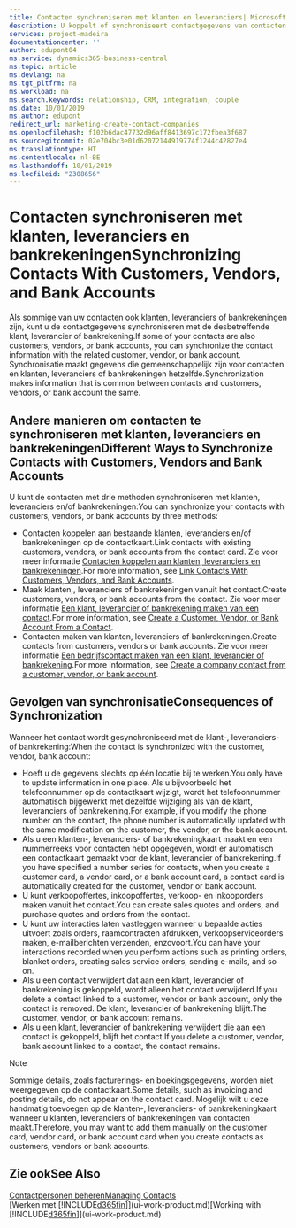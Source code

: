 ```yaml
---
title: Contacten synchroniseren met klanten en leveranciers| Microsoft Docs
description: U koppelt of synchroniseert contactgegevens van contacten die tevens klanten, leveranciers of bankrekeningen zijn, zodat u de gegevens slechts op één locatie hoeft bij te werken.
services: project-madeira
documentationcenter: ''
author: edupont04
ms.service: dynamics365-business-central
ms.topic: article
ms.devlang: na
ms.tgt_pltfrm: na
ms.workload: na
ms.search.keywords: relationship, CRM, integration, couple
ms.date: 10/01/2019
ms.author: edupont
redirect_url: marketing-create-contact-companies
ms.openlocfilehash: f102b6dac47732d96aff8413697c172fbea3f687
ms.sourcegitcommit: 02e704bc3e01d62072144919774f1244c42827e4
ms.translationtype: HT
ms.contentlocale: nl-BE
ms.lasthandoff: 10/01/2019
ms.locfileid: "2308656"
---
```

# <a name="synchronizing-contacts-with-customers-vendors-and-bank-accounts"></a><span data-ttu-id="224b7-103">Contacten synchroniseren met klanten, leveranciers en bankrekeningen</span><span class="sxs-lookup"><span data-stu-id="224b7-103">Synchronizing Contacts With Customers, Vendors, and Bank Accounts</span></span>
<span data-ttu-id="224b7-104">Als sommige van uw contacten ook klanten, leveranciers of bankrekeningen zijn, kunt u de contactgegevens synchroniseren met de desbetreffende klant, leverancier of bankrekening.</span><span class="sxs-lookup"><span data-stu-id="224b7-104">If some of your contacts are also customers, vendors, or bank accounts, you can synchronize the contact information with the related customer, vendor, or bank account.</span></span> <span data-ttu-id="224b7-105">Synchronisatie maakt gegevens die gemeenschappelijk zijn voor contacten en klanten, leveranciers of bankrekeningen hetzelfde.</span><span class="sxs-lookup"><span data-stu-id="224b7-105">Synchronization makes information that is common between contacts and customers, vendors, or bank account the same.</span></span>  

## <a name="different-ways-to-synchronize-contacts-with-customers-vendors-and-bank-accounts"></a><span data-ttu-id="224b7-106">Andere manieren om contacten te synchroniseren met klanten, leveranciers en bankrekeningen</span><span class="sxs-lookup"><span data-stu-id="224b7-106">Different Ways to Synchronize Contacts with Customers, Vendors and Bank Accounts</span></span>
<span data-ttu-id="224b7-107">U kunt de contacten met drie methoden synchroniseren met klanten, leveranciers en/of bankrekeningen:</span><span class="sxs-lookup"><span data-stu-id="224b7-107">You can synchronize your contacts with customers, vendors, or bank accounts by three methods:</span></span>

* <span data-ttu-id="224b7-108">Contacten koppelen aan bestaande klanten, leveranciers en/of bankrekeningen op de contactkaart.</span><span class="sxs-lookup"><span data-stu-id="224b7-108">Link contacts with existing customers, vendors, or bank accounts from the contact card.</span></span> <span data-ttu-id="224b7-109">Zie voor meer informatie [Contacten koppelen aan klanten, leveranciers en bankrekeningen](marketing-how-link-contact.md).</span><span class="sxs-lookup"><span data-stu-id="224b7-109">For more information, see [Link Contacts With Customers, Vendors, and Bank Accounts](marketing-how-link-contact.md).</span></span>
* <span data-ttu-id="224b7-110">Maak klanten,, leveranciers of bankrekeningen vanuit het contact.</span><span class="sxs-lookup"><span data-stu-id="224b7-110">Create customers, vendors, or bank accounts from the contact.</span></span> <span data-ttu-id="224b7-111">Zie voor meer informatie [Een klant, leverancier of bankrekening maken van een contact](marketing-how-create-contacts-new-customers-vendors-bank-accounts.md).</span><span class="sxs-lookup"><span data-stu-id="224b7-111">For more information, see [Create a Customer, Vendor, or Bank Account From a Contact](marketing-how-create-contacts-new-customers-vendors-bank-accounts.md).</span></span>
* <span data-ttu-id="224b7-112">Contacten maken van klanten, leveranciers of bankrekeningen.</span><span class="sxs-lookup"><span data-stu-id="224b7-112">Create contacts from customers, vendors or bank accounts.</span></span> <span data-ttu-id="224b7-113">Zie voor meer informatie [Een bedrijfscontact maken van een klant, leverancier of bankrekening](marketing-how-create-contact-companies.md).</span><span class="sxs-lookup"><span data-stu-id="224b7-113">For more information, see [Create a company contact from a customer, vendor, or bank account](marketing-how-create-contact-companies.md).</span></span>

## <a name="consequences-of-synchronization"></a><span data-ttu-id="224b7-114">Gevolgen van synchronisatie</span><span class="sxs-lookup"><span data-stu-id="224b7-114">Consequences of Synchronization</span></span>
<span data-ttu-id="224b7-115">Wanneer het contact wordt gesynchroniseerd met de klant-, leveranciers- of bankrekening:</span><span class="sxs-lookup"><span data-stu-id="224b7-115">When the contact is synchronized with the customer, vendor, bank account:</span></span>

* <span data-ttu-id="224b7-116">Hoeft u de gegevens slechts op één locatie bij te werken.</span><span class="sxs-lookup"><span data-stu-id="224b7-116">You only have to update information in one place.</span></span> <span data-ttu-id="224b7-117">Als u bijvoorbeeld het telefoonnummer op de contactkaart wijzigt, wordt het telefoonnummer automatisch bijgewerkt met dezelfde wijziging als van de klant, leveranciers of bankrekening.</span><span class="sxs-lookup"><span data-stu-id="224b7-117">For example, if you modify the phone number on the contact, the phone number is automatically updated with the same modification on the customer, the vendor, or the bank account.</span></span>
* <span data-ttu-id="224b7-118">Als u een klanten-, leveranciers- of bankrekeningkaart maakt en een nummerreeks voor contacten hebt opgegeven, wordt er automatisch een contactkaart gemaakt voor de klant, leverancier of bankrekening.</span><span class="sxs-lookup"><span data-stu-id="224b7-118">If you have specified a number series for contacts, when you create a customer card, a vendor card, or a bank account card, a contact card is automatically created for the customer, vendor or bank account.</span></span>
* <span data-ttu-id="224b7-119">U kunt verkoopoffertes, inkoopoffertes, verkoop- en inkooporders maken vanuit het contact.</span><span class="sxs-lookup"><span data-stu-id="224b7-119">You can create sales quotes and orders, and purchase quotes and orders from the contact.</span></span>
* <span data-ttu-id="224b7-120">U kunt uw interacties laten vastleggen wanneer u bepaalde acties uitvoert zoals orders, raamcontracten afdrukken, verkoopserviceorders maken, e-mailberichten verzenden, enzovoort.</span><span class="sxs-lookup"><span data-stu-id="224b7-120">You can have your interactions recorded when you perform actions such as printing orders, blanket orders, creating sales service orders, sending e-mails, and so on.</span></span>
* <span data-ttu-id="224b7-121">Als u een contact verwijdert dat aan een klant, leverancier of bankrekening is gekoppeld, wordt alleen het contact verwijderd.</span><span class="sxs-lookup"><span data-stu-id="224b7-121">If you delete a contact linked to a customer, vendor or bank account, only the contact is removed.</span></span> <span data-ttu-id="224b7-122">De klant, leverancier of bankrekening blijft.</span><span class="sxs-lookup"><span data-stu-id="224b7-122">The customer, vendor, or bank account remains.</span></span>
* <span data-ttu-id="224b7-123">Als u een klant, leverancier of bankrekening verwijdert die aan een contact is gekoppeld, blijft het contact.</span><span class="sxs-lookup"><span data-stu-id="224b7-123">If you delete a customer, vendor, bank account linked to a contact, the contact remains.</span></span>

> [!NOTE]  
>   <span data-ttu-id="224b7-124">Sommige details, zoals facturerings- en boekingsgegevens, worden niet weergegeven op de contactkaart.</span><span class="sxs-lookup"><span data-stu-id="224b7-124">Some details, such as invoicing and posting details, do not appear on the contact card.</span></span> <span data-ttu-id="224b7-125">Mogelijk wilt u deze handmatig toevoegen op de klanten-, leveranciers- of bankrekeningkaart wanneer u klanten, leveranciers of bankrekeningen van contacten maakt.</span><span class="sxs-lookup"><span data-stu-id="224b7-125">Therefore, you may want to add them manually on the customer card, vendor card, or bank account card when you create contacts as customers, vendors or bank accounts.</span></span>

## <a name="see-also"></a><span data-ttu-id="224b7-126">Zie ook</span><span class="sxs-lookup"><span data-stu-id="224b7-126">See Also</span></span>
[<span data-ttu-id="224b7-127">Contactpersonen beheren</span><span class="sxs-lookup"><span data-stu-id="224b7-127">Managing Contacts</span></span>](marketing-contacts.md)  
<span data-ttu-id="224b7-128">[Werken met [!INCLUDE[d365fin](includes/d365fin_md.md)]](ui-work-product.md)</span><span class="sxs-lookup"><span data-stu-id="224b7-128">[Working with [!INCLUDE[d365fin](includes/d365fin_md.md)]](ui-work-product.md)</span></span>
